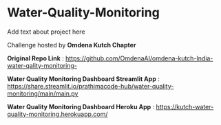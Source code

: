 # Water-Quality-Monitoring

Add text about project here

Challenge hosted by **Omdena Kutch Chapter**

**Original Repo Link** : https://github.com/OmdenaAI/omdena-kutch-India-water-qality-monitoring-

**Water Quality Monitoring Dashboard Streamlit App** : https://share.streamlit.io/prathimacode-hub/water-quality-monitoring/main/main.py

**Water Quality Monitoring Dashboard Heroku App** : https://kutch-water-quality-monitoring.herokuapp.com/
